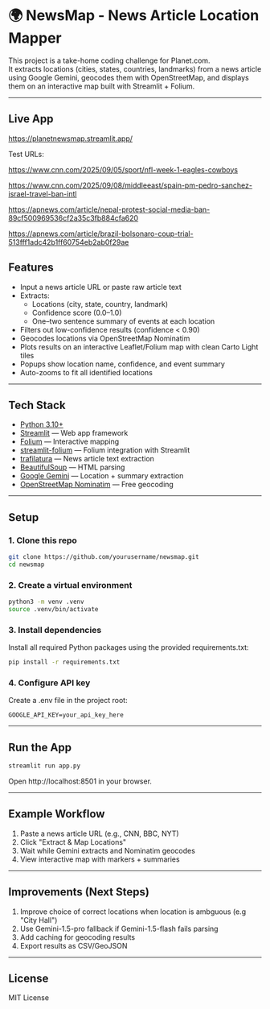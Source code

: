 # 🌍 NewsMap - News Article Location Mapper

This project is a take-home coding challenge for Planet.com.  
It extracts locations (cities, states, countries, landmarks) from a news article using Google Gemini, geocodes them with OpenStreetMap, and displays them on an interactive map built with Streamlit + Folium.

---

## Live App
https://planetnewsmap.streamlit.app/

Test URLs:

https://www.cnn.com/2025/09/05/sport/nfl-week-1-eagles-cowboys

https://www.cnn.com/2025/09/08/middleeast/spain-pm-pedro-sanchez-israel-travel-ban-intl

https://apnews.com/article/nepal-protest-social-media-ban-89cf500969536cf2a35c3fb884cfa620

https://apnews.com/article/brazil-bolsonaro-coup-trial-513fff1adc42b1ff60754eb2ab0f29ae

## Features

- Input a news article URL or paste raw article text
- Extracts:
  - Locations (city, state, country, landmark)
  - Confidence score (0.0–1.0)
  - One–two sentence summary of events at each location
- Filters out low-confidence results (confidence < 0.90)
- Geocodes locations via OpenStreetMap Nominatim
- Plots results on an interactive Leaflet/Folium map with clean Carto Light tiles
- Popups show location name, confidence, and event summary
- Auto-zooms to fit all identified locations

---

## Tech Stack

- [Python 3.10+](https://www.python.org/)
- [Streamlit](https://streamlit.io/) — Web app framework
- [Folium](https://python-visualization.github.io/folium/) — Interactive mapping
- [streamlit-folium](https://github.com/randyzwitch/streamlit-folium) — Folium integration with Streamlit
- [trafilatura](https://github.com/adbar/trafilatura) — News article text extraction
- [BeautifulSoup](https://www.crummy.com/software/BeautifulSoup/) — HTML parsing
- [Google Gemini](https://ai.google.dev/) — Location + summary extraction
- [OpenStreetMap Nominatim](https://nominatim.org/) — Free geocoding

---

## Setup

### 1. Clone this repo
```bash
git clone https://github.com/yourusername/newsmap.git
cd newsmap
```

### 2. Create a virtual environment
```bash
python3 -m venv .venv
source .venv/bin/activate
```

### 3. Install dependencies
Install all required Python packages using the provided requirements.txt:
```bash
pip install -r requirements.txt
```

### 4. Configure API key
Create a .env file in the project root:
```env
GOOGLE_API_KEY=your_api_key_here
```

---

## Run the App
```bash
streamlit run app.py
```
Open http://localhost:8501 in your browser.

---

## Example Workflow

1. Paste a news article URL (e.g., CNN, BBC, NYT)
2. Click "Extract & Map Locations"
3. Wait while Gemini extracts and Nominatim geocodes
4. View interactive map with markers + summaries

---

## Improvements (Next Steps)

1. Improve choice of correct locations when location is ambguous (e.g "City Hall")
2. Use Gemini-1.5-pro fallback if Gemini-1.5-flash fails parsing
3. Add caching for geocoding results
4. Export results as CSV/GeoJSON

---

## License

MIT License
